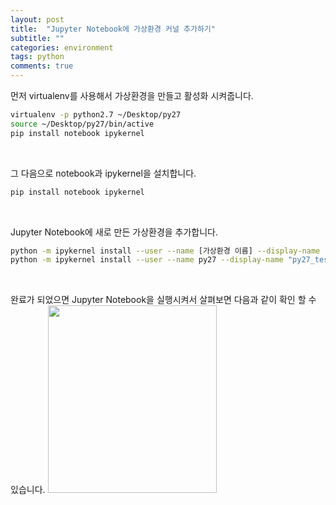 ```yaml
---
layout: post
title:  "Jupyter Notebook에 가상환경 커널 추가하기"
subtitle: ""
categories: environment
tags: python
comments: true
---
```




먼저 virtualenv를 사용해서 가상환경을 만들고 활성화 시켜줍니다.
```bash
virtualenv -p python2.7 ~/Desktop/py27
source ~/Desktop/py27/bin/active
pip install notebook ipykernel
```
<br/>
  

그 다음으로 notebook과 ipykernel을 설치합니다.
```bash
pip install notebook ipykernel
```
<br/>

  
Jupyter Notebook에 새로 만든 가상환경을 추가합니다.  
```bash
python -m ipykernel install --user --name [가상환경 이름] --display-name "[Jupyter notebook에 등록되는 이름]"
python -m ipykernel install --user --name py27 --display-name "py27_test"
```
<br/>


완료가 되었으면 Jupyter Notebook을 실행시켜서 살펴보면 다음과 같이 확인 할 수 있습니다.
<img src='{{"/assets/img/post_image/virtualenv-add-jupyter/kernel_add_check.png"}}' width="270" height="300">